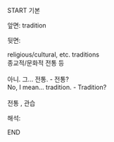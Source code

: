 START
기본

앞면:
tradition


뒷면:
<div>religious/cultural, etc. traditions </div><div>종교적/문화적 전통 등</div><div><br></div><div><div><div>아니. 그... 전통. - 전통?</div></div><div><div>No, I mean... tradition. - Tradition?</div></div></div><div><br></div><div>전통 , 관습</div>


해석:

END